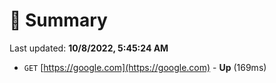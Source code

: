 # 📖 Summary
Last updated: **10/8/2022, 5:45:24 AM**

- `GET` [https://google.com](https://google.com) - **Up** (169ms)
